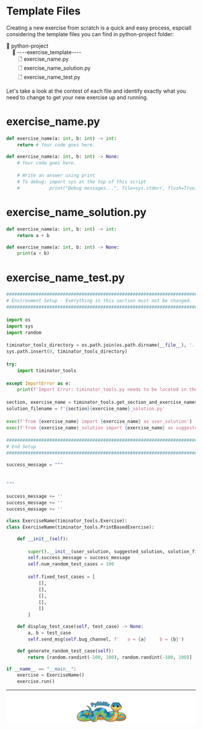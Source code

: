 # Template Files

Creating a new exercise from scratch is a quick and easy process, espciall considering the template files you can find in python-project folder:

📂 python-project<BR>
&nbsp;&nbsp;&nbsp;&nbsp;📂 ----exercise_template----<BR>
&nbsp;&nbsp;&nbsp;&nbsp;&nbsp;&nbsp;&nbsp;&nbsp;🗋 exercise_name.py<BR>
&nbsp;&nbsp;&nbsp;&nbsp;&nbsp;&nbsp;&nbsp;&nbsp;🗋 exercise_name_solution.py<BR>
&nbsp;&nbsp;&nbsp;&nbsp;&nbsp;&nbsp;&nbsp;&nbsp;🗋 exercise_name_test.py<BR>

Let's take a look at the contest of each file and identify exactly what you need to change to get your new exercise up and running.

# exercise_name.py

```python
def exercise_name(a: int, b: int) -> int:
    return # Your code goes here.
```

```python
def exercise_name(a: int, b: int) -> None:
    # Your code goes here.
    
    # Write an answer using print
    # To debug: import sys at the top of this script
    #           print("Debug messages...", file=sys.stderr, flush=True)
```

# exercise_name_solution.py

```python
def exercise_name(a: int, b: int) -> int:
    return a + b
```

```python
def exercise_name(a: int, b: int) -> None:
    print(a + b)
```

# exercise_name_test.py

```python
###############################################################################################################
# Environment Setup - Everything in this section must not be changed.
###############################################################################################################

import os
import sys
import random

timinator_tools_directory = os.path.join(os.path.dirname(__file__), '..', '..')
sys.path.insert(0, timinator_tools_directory)

try:
    import timinator_tools

except ImportError as e:
    print(f'Import Error: timinator_tools.py needs to be located in the root python-project directory.')

section, exercise_name = timinator_tools.get_section_and_exercise_names(__file__)
solution_filename = f'{section}{exercise_name}_solution.py'

exec(f'from {exercise_name} import {exercise_name} as user_solution')
exec(f'from {exercise_name}_solution import {exercise_name} as suggested_solution')

###############################################################################################################
# End Setup
###############################################################################################################
```

```python
success_message = """


"""

success_message += ''
success_message += ''
success_message += ''
```

```python
class ExerciseName(timinator_tools.Exercise):
class ExerciseName(timinator_tools.PrintBasedExercise):
```
    
```python
    def __init__(self):

        super().__init__(user_solution, suggested_solution, solution_filename)
        self.success_message = success_message
        self.num_random_test_cases = 100

        self.fixed_test_cases = [
            [],
            [],
            [],
            [],
            []
        ]
```

```python
    def display_test_case(self, test_case) -> None:
        a, b = test_case
        self.send_msg(self.bug_channel, f'   a = {a}     b = {b}')
```

```python
    def generate_random_test_case(self):
        return [random.randint(-100, 100), random.randint(-100, 100)]
```

```python
if __name__ == "__main__":
    exercise = ExerciseName()
    exercise.run()
```


************

[![Skillz Catalog](../../graphics/PySkillzFooter.png)](skillz-catalog)
